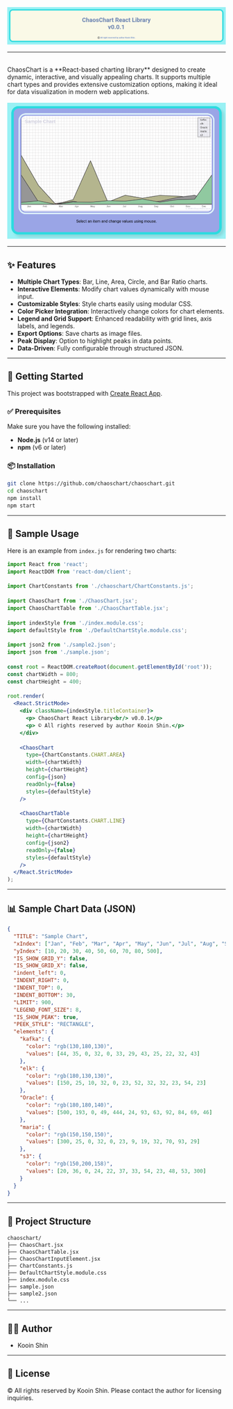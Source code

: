 <div align="center">
    <img src="./docs/images/title.png" alt="ChaosChart Example" />
</div>

--- 

<br/>
ChaosChart is a **React-based charting library** designed to create dynamic, interactive, and visually appealing charts. It supports multiple chart types and provides extensive customization options, making it ideal for data visualization in modern web applications.
<br/>
<br/>

<div align="center">
    <img src="./docs/images/area-chart.png" width="600" alt="ChaosChart Example" />
</div>

---

## ✨ Features

- **Multiple Chart Types**: Bar, Line, Area, Circle, and Bar Ratio charts.
- **Interactive Elements**: Modify chart values dynamically with mouse input.
- **Customizable Styles**: Style charts easily using modular CSS.
- **Color Picker Integration**: Interactively change colors for chart elements.
- **Legend and Grid Support**: Enhanced readability with grid lines, axis labels, and legends.
- **Export Options**: Save charts as image files.
- **Peak Display**: Option to highlight peaks in data points.
- **Data-Driven**: Fully configurable through structured JSON.

---

## 🚀 Getting Started

This project was bootstrapped with [Create React App](https://github.com/facebook/create-react-app).

### ✅ Prerequisites

Make sure you have the following installed:

- **Node.js** (v14 or later)
- **npm** (v6 or later)

### 📦 Installation

```bash
git clone https://github.com/chaoschart/chaoschart.git
cd chaoschart
npm install
npm start
```

---

## 📄 Sample Usage

Here is an example from `index.js` for rendering two charts:

```jsx
import React from 'react';
import ReactDOM from 'react-dom/client';

import ChartConstants from './chaoschart/ChartConstants.js';

import ChaosChart from './ChaosChart.jsx';
import ChaosChartTable from './ChaosChartTable.jsx';

import indexStyle from './index.module.css';
import defaultStyle from './DefaultChartStyle.module.css';

import json2 from './sample2.json';
import json from './sample.json';

const root = ReactDOM.createRoot(document.getElementById('root'));
const chartWidth = 800;
const chartHeight = 400;

root.render(
  <React.StrictMode>
    <div className={indexStyle.titleContainer}>
      <p> ChaosChart React Library<br/> v0.0.1</p>
      <p> ©️ All rights reserved by author Kooin Shin.</p>
    </div>

    <ChaosChart
      type={ChartConstants.CHART.AREA}
      width={chartWidth}
      height={chartHeight}
      config={json}
      readOnly={false}
      styles={defaultStyle}
    />

    <ChaosChartTable
      type={ChartConstants.CHART.LINE}
      width={chartWidth}
      height={chartHeight}
      config={json2}
      readOnly={false}
      styles={defaultStyle}
    />
  </React.StrictMode>
);
```

---

## 📊 Sample Chart Data (JSON)

```json
{
  "TITLE": "Sample Chart",
  "xIndex": ["Jan", "Feb", "Mar", "Apr", "May", "Jun", "Jul", "Aug", "Sep", "Oct", "Nov", "Dec"],
  "yIndex": [10, 20, 30, 40, 50, 60, 70, 80, 500],
  "IS_SHOW_GRID_Y": false,
  "IS_SHOW_GRID_X": false,
  "indent_left": 0,
  "INDENT_RIGHT": 0,
  "INDENT_TOP": 0,
  "INDENT_BOTTOM": 30,
  "LIMIT": 900,
  "LEGEND_FONT_SIZE": 8,
  "IS_SHOW_PEAK": true,
  "PEEK_STYLE": "RECTANGLE",
  "elements": {
    "kafka": {
      "color": "rgb(130,180,130)",
      "values": [44, 35, 0, 32, 0, 33, 29, 43, 25, 22, 32, 43]
    },
    "elk": {
      "color": "rgb(180,130,130)",
      "values": [150, 25, 10, 32, 0, 23, 52, 32, 32, 23, 54, 23]
    },
    "Oracle": {
      "color": "rgb(180,180,140)",
      "values": [500, 193, 0, 49, 444, 24, 93, 63, 92, 84, 69, 46]
    },
    "maria": {
      "color": "rgb(150,150,150)",
      "values": [300, 25, 0, 32, 0, 23, 9, 19, 32, 70, 93, 29]
    },
    "s3": {
      "color": "rgb(150,200,158)",
      "values": [20, 36, 0, 24, 22, 37, 33, 54, 23, 48, 53, 300]
    }
  }
}
```

---

## 📁 Project Structure

```
chaoschart/
├── ChaosChart.jsx
├── ChaosChartTable.jsx
├── ChaosChartInputElement.jsx
├── ChartConstants.js
├── DefaultChartStyle.module.css
├── index.module.css
├── sample.json
├── sample2.json
└── ...
```

---

## 🧑‍💻 Author

- Kooin Shin

---

## 📜 License

© All rights reserved by Kooin Shin. Please contact the author for licensing inquiries.
